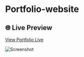 # Portfolio-website
## 🌐 Live Preview

[View Portfolio Live](https://v0-rakesh-dev-portfolio-website-roan.vercel.app/)

![Screenshot](./screenshot./portfolio.png)
